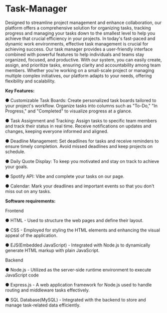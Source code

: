 # Task-Manager
Designed to streamline project management and enhance collaboration, our platform offers a comprehensive solution for organizing tasks, tracking progress and managing your tasks down to the smallest level to help you achieve that crucial efficiency in your projects. In today's fast-paced and dynamic work environments, effective task management is crucial for achieving success. Our task manager provides a user-friendly interface combined with powerful features to help individuals and teams stay organized, focused, and productive. With our system, you can easily create, assign, and prioritize tasks, ensuring clarity and accountability among team members. Whether you're working on a small-scale project or managing multiple complex initiatives, our platform adapts to your needs, offering flexibility and scalability.

**Key Features:**

● Customizable Task Boards: Create personalized task boards tailored to your project's workflow. Organize tasks into columns such as "To-Do," "In Progress," and "Completed" to visualize progress at a glance.

● Task Assignment and Tracking: Assign tasks to specific team members and track their status in real time. Receive notifications on updates and changes, keeping everyone informed and aligned.

● Deadline Management: Set deadlines for tasks and receive reminders to ensure timely completion. Avoid missed deadlines and keep projects on schedule.

● Daily Quote Display: To keep you motivated and stay on track to achieve your goals.

● Spotify API: Vibe and complete your tasks on our page.

● Calendar: Mark your deadlines and important events so that you don't miss out on any tasks.


**Software requirements:**

Frontend

● HTML - Used to structure the web pages and define their layout.

● CSS - Employed for styling the HTML elements and enhancing the visual appeal of the application.

● EJS(Embedded JavaScript) - Integrated with Node.js to dynamically generate HTML markup with plain JavaScript.


Backend

● Node.js - Utilized as the server-side runtime environment to execute JavaScript code

● Express.js - A web application framework for Node.js used to handle routing and middleware tasks effectively.

● SQL Database(MySQL) - Integrated with the backend to store and manage task-related data efficiently.
